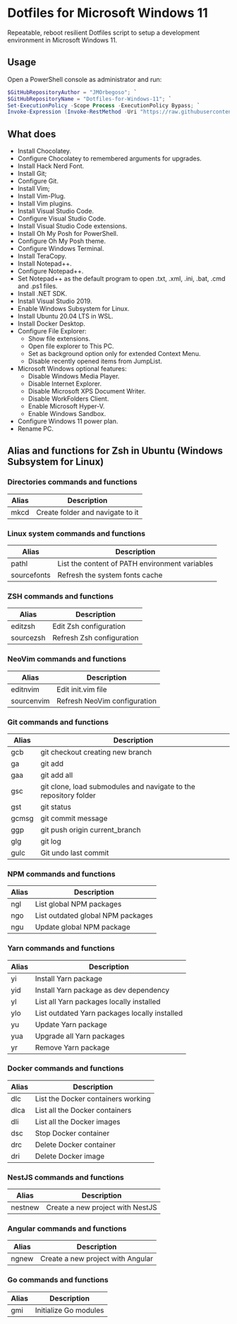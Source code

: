 # Dotfiles for Microsoft Windows 11

Repeatable, reboot resilient Dotfiles script to setup a development environment in Microsoft Windows 11.

## Usage

Open a PowerShell console as administrator and run:

```Powershell
$GitHubRepositoryAuthor = "JMOrbegoso"; `
$GitHubRepositoryName = "Dotfiles-for-Windows-11"; `
Set-ExecutionPolicy -Scope Process -ExecutionPolicy Bypass; `
Invoke-Expression (Invoke-RestMethod -Uri "https://raw.githubusercontent.com/${GitHubRepositoryAuthor}/${GitHubRepositoryName}/main/Download.ps1");
```

## What does

- Install Chocolatey.
- Configure Chocolatey to remembered arguments for upgrades.
- Install Hack Nerd Font.
- Install Git;
- Configure Git.
- Install Vim;
- Install Vim-Plug.
- Install Vim plugins.
- Install Visual Studio Code.
- Configure Visual Studio Code.
- Install Visual Studio Code extensions.
- Install Oh My Posh for PowerShell.
- Configure Oh My Posh theme.
- Configure Windows Terminal.
- Install TeraCopy.
- Install Notepad++.
- Configure Notepad++.
- Set Notepad++ as the default program to open .txt, .xml, .ini, .bat, .cmd and .ps1 files.
- Install .NET SDK.
- Install Visual Studio 2019.
- Enable Windows Subsystem for Linux.
- Install Ubuntu 20.04 LTS in WSL.
- Install Docker Desktop.
- Configure File Explorer:
  - Show file extensions.
  - Open file explorer to This PC.
  - Set as background option only for extended Context Menu.
  - Disable recently opened items from JumpList.
- Microsoft Windows optional features:
  - Disable Windows Media Player.
  - Disable Internet Explorer.
  - Disable Microsoft XPS Document Writer.
  - Disable WorkFolders Client.
  - Enable Microsoft Hyper-V.
  - Enable Windows Sandbox.
- Configure Windows 11 power plan.
- Rename PC.

## Alias and functions for Zsh in Ubuntu (Windows Subsystem for Linux)

### Directories commands and functions

| Alias | Description                      |
| ----- | -------------------------------- |
| mkcd  | Create folder and navigate to it |

### Linux system commands and functions

| Alias       | Description                                    |
| ----------- | ---------------------------------------------- |
| pathl       | List the content of PATH environment variables |
| sourcefonts | Refresh the system fonts cache                 |

### ZSH commands and functions

| Alias     | Description               |
| --------- | ------------------------- |
| editzsh   | Edit Zsh configuration    |
| sourcezsh | Refresh Zsh configuration |

### NeoVim commands and functions

| Alias      | Description                  |
| ---------- | ---------------------------- |
| editnvim   | Edit init.vim file           |
| sourcenvim | Refresh NeoVim configuration |

### Git commands and functions

| Alias | Description                                                      |
| ----- | ---------------------------------------------------------------- |
| gcb   | git checkout creating new branch                                 |
| ga    | git add                                                          |
| gaa   | git add all                                                      |
| gsc   | git clone, load submodules and navigate to the repository folder |
| gst   | git status                                                       |
| gcmsg | git commit message                                               |
| ggp   | git push origin current_branch                                   |
| glg   | git log                                                          |
| gulc  | Git undo last commit                                             |

### NPM commands and functions

| Alias | Description                       |
| ----- | --------------------------------- |
| ngl   | List global NPM packages          |
| ngo   | List outdated global NPM packages |
| ngu   | Update global NPM package         |

### Yarn commands and functions

| Alias | Description                                   |
| ----- | --------------------------------------------- |
| yi    | Install Yarn package                          |
| yid   | Install Yarn package as dev dependency        |
| yl    | List all Yarn packages locally installed      |
| ylo   | List outdated Yarn packages locally installed |
| yu    | Update Yarn package                           |
| yua   | Upgrade all Yarn packages                     |
| yr    | Remove Yarn package                           |

### Docker commands and functions

| Alias | Description                        |
| ----- | ---------------------------------- |
| dlc   | List the Docker containers working |
| dlca  | List all the Docker containers     |
| dli   | List all the Docker images         |
| dsc   | Stop Docker container              |
| drc   | Delete Docker container            |
| dri   | Delete Docker image                |

### NestJS commands and functions

| Alias   | Description                      |
| ------- | -------------------------------- |
| nestnew | Create a new project with NestJS |

### Angular commands and functions

| Alias | Description                       |
| ----- | --------------------------------- |
| ngnew | Create a new project with Angular |

### Go commands and functions

| Alias | Description           |
| ----- | --------------------- |
| gmi   | Initialize Go modules |
